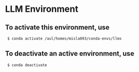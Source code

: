 # LLM Environment

## To activate this environment, use

     $ conda activate /aul/homes/misla093/conda-envs/llms

## To deactivate an active environment, use

     $ conda deactivate

